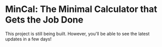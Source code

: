 # MinCal: The Minimal Calculator that Gets the Job Done

This project is still being built. However, you'll be able to see the latest updates in a few days!

